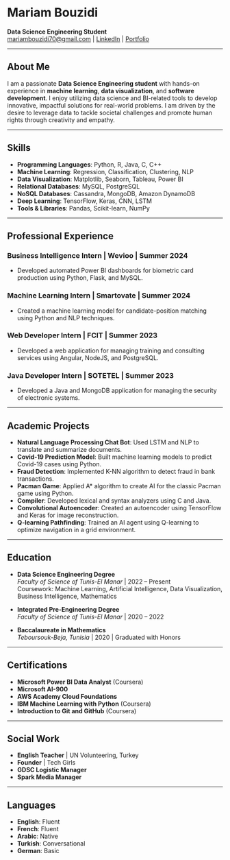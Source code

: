 # Mariam Bouzidi

**Data Science Engineering Student**  
mariambouzidi70@gmail.com | [LinkedIn](https://www.linkedin.com/in/mariam-bouzidi) | [Portfolio](https://BouzidiMariam.github.io)

---

## About Me

I am a passionate **Data Science Engineering student** with hands-on experience in **machine learning**, **data visualization**, and **software development**. I enjoy utilizing data science and BI-related tools to develop innovative, impactful solutions for real-world problems. I am driven by the desire to leverage data to tackle societal challenges and promote human rights through creativity and empathy.

---

## Skills

- **Programming Languages**: Python, R, Java, C, C++  
- **Machine Learning**: Regression, Classification, Clustering, NLP  
- **Data Visualization**: Matplotlib, Seaborn, Tableau, Power BI  
- **Relational Databases**: MySQL, PostgreSQL  
- **NoSQL Databases**: Cassandra, MongoDB, Amazon DynamoDB  
- **Deep Learning**: TensorFlow, Keras, CNN, LSTM  
- **Tools & Libraries**: Pandas, Scikit-learn, NumPy

---

## Professional Experience

### Business Intelligence Intern | Wevioo | Summer 2024
- Developed automated Power BI dashboards for biometric card production using Python, Flask, and MySQL.

### Machine Learning Intern | Smartovate | Summer 2024
- Created a machine learning model for candidate-position matching using Python and NLP techniques.

### Web Developer Intern | FCIT | Summer 2023
- Developed a web application for managing training and consulting services using Angular, NodeJS, and PostgreSQL.

### Java Developer Intern | SOTETEL | Summer 2023
- Developed a Java and MongoDB application for managing the security of electronic systems.

---

## Academic Projects

- **Natural Language Processing Chat Bot**: Used LSTM and NLP to translate and summarize documents.
- **Covid-19 Prediction Model**: Built machine learning models to predict Covid-19 cases using Python.
- **Fraud Detection**: Implemented K-NN algorithm to detect fraud in bank transactions.
- **Pacman Game**: Applied A* algorithm to create AI for the classic Pacman game using Python.
- **Compiler**: Developed lexical and syntax analyzers using C and Java.
- **Convolutional Autoencoder**: Created an autoencoder using TensorFlow and Keras for image reconstruction.
- **Q-learning Pathfinding**: Trained an AI agent using Q-learning to optimize navigation in a grid environment.

---

## Education

- **Data Science Engineering Degree**  
  *Faculty of Science of Tunis-El Manar* | 2022 – Present  
  Coursework: Machine Learning, Artificial Intelligence, Data Visualization, Business Intelligence, Mathematics

- **Integrated Pre-Engineering Degree**  
  *Faculty of Science of Tunis-El Manar* | 2020 – 2022

- **Baccalaureate in Mathematics**  
  *Teboursouk-Beja, Tunisia* | 2020 | Graduated with Honors

---

## Certifications

- **Microsoft Power BI Data Analyst** (Coursera)  
- **Microsoft AI-900**  
- **AWS Academy Cloud Foundations**  
- **IBM Machine Learning with Python** (Coursera)  
- **Introduction to Git and GitHub** (Coursera)

---

## Social Work

- **English Teacher** | UN Volunteering, Turkey  
- **Founder** | Tech Girls  
- **GDSC Logistic Manager**  
- **Spark Media Manager**

---

## Languages

- **English**: Fluent  
- **French**: Fluent  
- **Arabic**: Native  
- **Turkish**: Conversational  
- **German**: Basic
